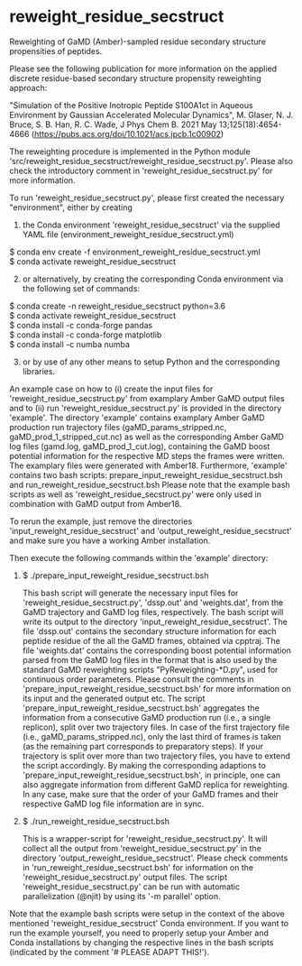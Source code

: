 # reweight_residue_secstruct
Reweighting of GaMD (Amber)-sampled residue secondary structure propensities of peptides.

Please see the following publication for more information on the applied discrete residue-based secondary structure propensity reweighting approach: 

"Simulation of the Positive Inotropic Peptide S100A1ct in Aqueous Environment by Gaussian Accelerated Molecular Dynamics", 
M. Glaser, N. J. Bruce, S. B. Han, R. C. Wade, J Phys Chem B. 2021 May 13;125(18):4654-4666 (https://pubs.acs.org/doi/10.1021/acs.jpcb.1c00902)

The reweighting procedure is implemented in the Python module 'src/reweight_residue_secstruct/reweight_residue_secstruct.py'.
Please also check the introductory comment in 'reweight_residue_secstruct.py' for more information.

To run 'reweight_residue_secstruct.py', please first created the necessary "environment", either by creating

1) the Conda environment 'reweight_residue_secstruct' via the supplied YAML file (environment_reweight_residue_secstruct.yml)

$ conda env create -f environment_reweight_residue_secstruct.yml<br/>
$ conda activate reweight_residue_secstruct<br/>

2) or alternatively, by creating the corresponding Conda environment via the following set of commands:

$ conda create -n reweight_residue_secstruct python=3.6<br/>
$ conda activate reweight_residue_secstruct<br/>
$ conda install -c conda-forge pandas<br/>
$ conda install -c conda-forge matplotlib<br/>
$ conda install -c numba numba<br/>

3) or by use of any other means to setup Python and the corresponding libraries.

An example case on how to (i) create the input files for 'reweight_residue_secstruct.py' from examplary Amber GaMD output files and to (ii) run 'reweight_residue_secstruct.py' is provided in the directory 'example'.
The directory 'example' contains examplary Amber GaMD production run trajectory files (gaMD_params_stripped.nc, gaMD_prod_1_stripped_cut.nc) as well as the corresponding Amber GaMD log files (gamd.log, gaMD_prod_1_cut.log), containing the GaMD boost potential information for the respective MD steps the frames were written.
The examplary files were generated with Amber18.
Furthermore, 'example' contains two bash scripts: prepare_input_reweight_residue_secstruct.bsh and run_reweight_residue_secstruct.bsh 
Please note that the example bash scripts as well as 'reweight_residue_secstruct.py' were only used in combination with GaMD output from Amber18.

To rerun the example, just remove the directories 'input_reweight_residue_secstruct' and 'output_reweight_residue_secstruct' and make sure you have a working Amber installation.

Then execute the following commands within the 'example' directory:

1) $ ./prepare_input_reweight_residue_secstruct.bsh 

    This bash script will generate the necessary input files for 'reweight_residue_secstruct.py', 'dssp.out' and 'weights.dat', from the GaMD trajectory and GaMD log files, respectively.
    The bash script will write its output to the directory 'input_reweight_residue_secstruct'.
    The file 'dssp.out' contains the secondary structure information for each peptide residue of the all the GaMD frames, obtained via cpptraj.
    The file 'weights.dat' contains the corresponding boost potential information parsed from the GaMD log files in the format that is also used by the standard GaMD reweighting scripts "PyReweighting-*D.py", used for continuous order parameters.
    Please consult the comments in 'prepare_input_reweight_residue_secstruct.bsh' for more information on its input and the generated output etc.
    The script 'prepare_input_reweight_residue_secstruct.bsh' aggregates the information from a consecutive GaMD production run (i.e., a single replicon), split over two trajectory files.
    In case of the first trajectory file (i.e., gaMD_params_stripped.nc), only the last third of frames is taken (as the remaining part corresponds to preparatory steps).
    If your trajectory is split over more than two trajectory files, you have to extend the script accordingly.
    By making the corresponding adaptions to 'prepare_input_reweight_residue_secstruct.bsh', in principle, one can also aggregate information from different GaMD replica for reweighting.
    In any case, make sure that the order of your GaMD frames and their respective GaMD log file information are in sync.

2) $ ./run_reweight_residue_secstruct.bsh 

    This is a wrapper-script for 'reweight_residue_secstruct.py'.
    It will collect all the output from 'reweight_residue_secstruct.py' in the directory 'output_reweight_residue_secstruct'.
    Please check comments in 'run_reweight_residue_secstruct.bsh' for information on the 'reweight_residue_secstruct.py' output files.
    The script 'reweight_residue_secstruct.py' can be run with automatic parallelization (@njit) by using its '-m parallel' option.

Note that the example bash scripts were setup in the context of the above mentioned 'reweight_residue_secstruct' Conda environment.
If you want to run the example yourself, you need to properly setup your Amber and Conda installations by changing the respective lines in the bash scripts (indicated by the comment '# PLEASE ADAPT THIS!').
